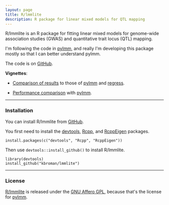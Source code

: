 ```yaml
---
layout: page
title: R/lmmlite
description: R package for linear mixed models for QTL mapping
---
```


R/lmmlite is an R package for fitting linear mixed models for
genome-wide association studies (GWAS) and quantitative trait locus
(QTL) mapping.

I'm following the code in [pylmm](https://github.com/nickFurlotte/pylmm),
and really I'm developing this package mostly so that I can better understand pylmm.

The code is on [GitHub](https://github.com/kbroman/lmmlite).

**Vignettes**:

- [Comparison of results](assets/compare2pylmm.html) to those of
[pylmm](https://github.com/nickFurlotte/pylmm) and
[regress](https://cran.r-project.org/web/packages/regress/).

- [Performance comparison](assets/performance.html) with
[pylmm](https://github.com/nickFurlotte/pylmm).

---

### Installation

You can install R/lmmlite from
[GitHub](https://github.com/kbroman/lmmlite).

You first need to install the
[devtools](https://github.com/hadley/devtools),
[Rcpp](https://github.com/RcppCore/Rcpp), and
[RcppEigen](https://github.com/RcppCore/RcppEigen) packages.

    install.packages(c("devtools", "Rcpp", "RcppEigen"))

Then use `devtools::install_github()` to install R/lmmlite.

    library(devtools)
    install_github("kbroman/lmmlite")

---

### License

[R/lmmlite](https://github.com/kbroman/lmmlite) is released under the
[GNU Affero GPL](https://www.gnu.org/licenses/why-affero-gpl.html),
because that's the license for
[pylmm](https://github.com/nickFurlotte/pylmm).

